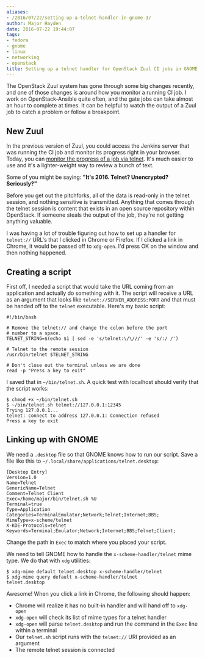 ```yaml
---
aliases:
- /2016/07/22/setting-up-a-telnet-handler-in-gnome-3/
author: Major Hayden
date: 2016-07-22 19:44:07
tags:
- fedora
- gnome
- linux
- networking
- openstack
title: Setting up a telnet handler for OpenStack Zuul CI jobs in GNOME 3
---
```


The OpenStack Zuul system has gone through some big changes recently, and one of those changes is around how you monitor a running CI job. I work on OpenStack-Ansible quite often, and the gate jobs can take almost an hour to complete at times. It can be helpful to watch the output of a Zuul job to catch a problem or follow a breakpoint.

## New Zuul

In the previous version of Zuul, you could access the Jenkins server that was running the CI job and monitor its progress right in your browser. Today, you can [monitor the progress of a job via telnet][1]. It's much easier to use and it's a lighter-weight way to review a bunch of text.

Some of you might be saying: **"It's 2016. Telnet? Unencrypted? Seriously?"**

Before you get out the pitchforks, all of the data is read-only in the telnet session, and nothing sensitive is transmitted. Anything that comes through the telnet session is content that exists in an open source repository within OpenStack. If someone steals the output of the job, they're not getting anything valuable.

I was having a lot of trouble figuring out how to set up a handler for `telnet://` URL's that I clicked in Chrome or Firefox. If I clicked a link in Chrome, it would be passed off to `xdg-open`. I'd press OK on the window and then nothing happened.

## Creating a script

First off, I needed a script that would take the URL coming from an application and actually do something with it. The script will receive a URL as an argument that looks like `telnet://SERVER_ADDRESS:PORT` and that must be handed off to the `telnet` executable. Here's my basic script:

```
#!/bin/bash

# Remove the telnet:// and change the colon before the port
# number to a space.
TELNET_STRING=$(echo $1 | sed -e 's/telnet:\/\///' -e 's/:/ /')

# Telnet to the remote session
/usr/bin/telnet $TELNET_STRING

# Don't close out the terminal unless we are done
read -p "Press a key to exit"
```


I saved that in `~/bin/telnet.sh`. A quick test with localhost should verify that the script works:

```
$ chmod +x ~/bin/telnet.sh
$ ~/bin/telnet.sh telnet://127.0.0.1:12345
Trying 127.0.0.1...
telnet: connect to address 127.0.0.1: Connection refused
Press a key to exit
```


## Linking up with GNOME

We need a `.desktop` file so that GNOME knows how to run our script. Save a file like this to `~/.local/share/applications/telnet.desktop`:

```
[Desktop Entry]
Version=1.0
Name=Telnet
GenericName=Telnet
Comment=Telnet Client
Exec=/home/major/bin/telnet.sh %U
Terminal=true
Type=Application
Categories=TerminalEmulator;Network;Telnet;Internet;BBS;
MimeType=x-scheme/telnet
X-KDE-Protocols=telnet
Keywords=Terminal;Emulator;Network;Internet;BBS;Telnet;Client;
```


Change the path in `Exec` to match where you placed your script.

We need to tell GNOME how to handle the `x-scheme-handler/telnet` mime type. We do that with `xdg` utilities:

```
$ xdg-mime default telnet.desktop x-scheme-handler/telnet
$ xdg-mime query default x-scheme-handler/telnet
telnet.desktop
```


Awesome! When you click a link in Chrome, the following should happen:

  * Chrome will realize it has no built-in handler and will hand off to `xdg-open`
  * `xdg-open` will check its list of mime types for a telnet handler
  * `xdg-open` will parse `telnet.desktop` and run the command in the `Exec` line within a terminal
  * Our `telnet.sh` script runs with the `telnet://` URI provided as an argument
  * The remote telnet session is connected

 [1]: http://status.openstack.org/zuul/